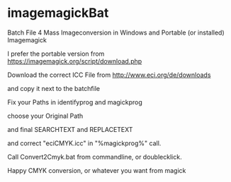 # imagemagickBat
Batch File 4 Mass Imageconversion in Windows and Portable (or installed) Imagemagick

I prefer the portable version from https://imagemagick.org/script/download.php

Download the correct ICC File from http://www.eci.org/de/downloads

and copy it next to the batchfile

Fix your Paths in identifyprog and magickprog

choose your Original Path

and final SEARCHTEXT and REPLACETEXT

and correct "eciCMYK.icc" in "%magickprog%" call.



Call Convert2Cmyk.bat from commandline, or doublecklick.

Happy CMYK conversion, or whatever you want from magick
